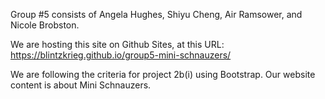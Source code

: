 Group #5 consists of
 Angela Hughes, Shiyu Cheng, Air Ramsower, and Nicole Brobston.

 We are hosting this site on Github Sites, at this URL: https://blintzkrieg.github.io/group5-mini-schnauzers/

We are following the criteria for project 2b(i) using Bootstrap. 
Our website content is about Mini Schnauzers.
